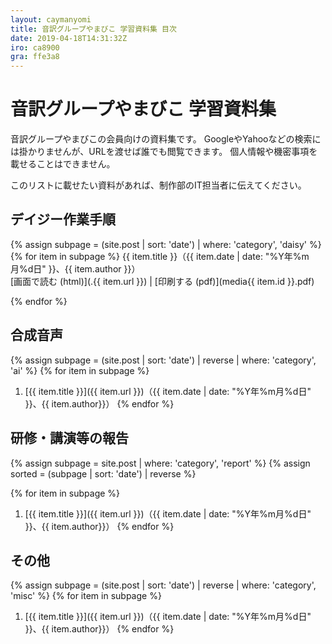 ```yaml
---
layout: caymanyomi
title: 音訳グループやまびこ 学習資料集 目次
date: 2019-04-18T14:31:32Z
iro: ca8900
gra: ffe3a8
---
```


# 音訳グループやまびこ 学習資料集

音訳グループやまびこの会員向けの資料集です。
GoogleやYahooなどの検索には掛かりませんが、URLを渡せば誰でも閲覧できます。
個人情報や機密事項を載せることはできません。

このリストに載せたい資料があれば、制作部のIT担当者に伝えてください。

## デイジー作業手順

{% assign subpage = (site.post | sort: 'date') | where: 'category', 'daisy' %}
{% for item in subpage %}
{{ item.title }}（{{ item.date | date: "%Y年%m月%d日" }}、{{ item.author }}）  
[画面で読む (html)](.{{ item.url }}) | [印刷する (pdf)](media{{ item.id }}.pdf)

{% endfor %}

## 合成音声

{% assign subpage = (site.post | sort: 'date') | reverse | where: 'category', 'ai' %}
{% for item in subpage %}
1. [{{ item.title }}]({{ item.url }})（{{ item.date | date: "%Y年%m月%d日" }}、{{ item.author}}）
{% endfor %}

## 研修・講演等の報告

{% assign subpage = site.post | where: 'category', 'report' %}
{% assign sorted = (subpage | sort: 'date') | reverse %}

{% for item in subpage %}
1. [{{ item.title }}]({{ item.url }})（{{ item.date | date: "%Y年%m月%d日" }}、{{ item.author}}）
{% endfor %}

## その他

{% assign subpage = (site.post | sort: 'date') | reverse | where: 'category', 'misc' %}
{% for item in subpage %}
1. [{{ item.title }}]({{ item.url }})（{{ item.date | date: "%Y年%m月%d日" }}、{{ item.author}}）
{% endfor %}


